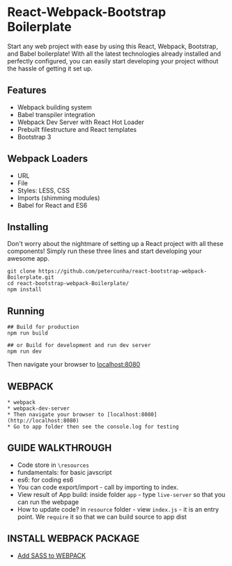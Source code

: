# React-Webpack-Bootstrap Boilerplate
Start any web project with ease by using this React, Webpack, Bootstrap, and Babel boilerplate! With all the latest technologies already installed and perfectly configured, you can easily start developing your project without the hassle of getting it set up. 


## Features
- Webpack building system
- Babel transpiler integration
- Webpack Dev Server with React Hot Loader
- Prebuilt filestructure and React templates
- Bootstrap 3

## Webpack Loaders
- URL
- File
- Styles: LESS, CSS
- Imports (shimming modules)
- Babel for React and ES6

## Installing
Don't worry about the nightmare of setting up a React project with all these components! Simply run these three lines and start developing your awesome app.
```
git clone https://github.com/petercunha/react-bootstrap-webpack-Boilerplate.git
cd react-bootstrap-webpack-Boilerplate/
npm install
```

## Running
```
## Build for production
npm run build

## or Build for development and run dev server
npm run dev
```
Then navigate your browser to [localhost:8080](http://localhost:8080)

## WEBPACK
```
* webpack
* webpack-dev-server
* Then navigate your browser to [localhost:8080](http://localhost:8080)
* Go to app folder then see the console.log for testing
```

## GUIDE WALKTHROUGH

* Code store in `\resources`
* fundamentals: for basic javscript
* es6: for coding es6
* You can code export/import - call by importing to index.
* View result of App build: inside folder `app` - type `live-server` so that you can run the webpage
* How to update code? in `resource` folder - view `index.js` - it is an entry point. We `require` it so that we can build source to app dist

## INSTALL WEBPACK PACKAGE
* [Add SASS to WEBPACK](https://shellmonger.com/2016/01/19/adding-sass-support-to-webpack/)

